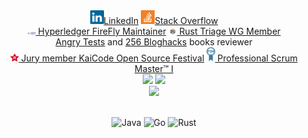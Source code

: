 <div>
  <div align="center">
    <a href="https://www.linkedin.com/in/alexey-semenyuk-60410b94/" title="LinkedIn Profile"><img width="22" src="images/linkedin.svg">LinkedIn</a>
    <a href="https://stackoverflow.com/users/2650960/alexey-semenyuk" title="Stack Overflow Profile"><img width="22" src="images/stackoverflow.svg">Stack Overflow</a>
  </div>
  <div align="center">
    <a href="https://lf-hyperledger.atlassian.net/wiki/spaces/FIR/pages/20155055/Maintainers" title="LF Decentralized Trust"><img width="13.3" src="images/hyperledger-firefly.png"> Hyperledger FireFly Maintainer</a>
      <a href="https://rust-lang.org/governance/teams/launching-pad/#team-wg-triage" title="Rust"><img width="13.3" src="images/images_rust.jpeg"> Rust Triage WG Member</a>
  </div>
  <div align="center">
    <a href="https://www.amazon.co.uk/Angry-Tests-Yegor-Bugayenko/dp/B0F54QSHHS?asin=B0F54QSHHS&revisionId=&format=4&depth=1" title="Angry Tests">Angry Tests</a> and <a href="https://www.amazon.com/256-Bloghacks-Yegor-Bugayenko/dp/1537688669?asin=1537688669&revisionId=&format=4&depth=1" title="256 Bloghacks">256 Bloghacks</a> books reviewer
  </div>
  <div align="center">
    <a href="https://www.kaicode.org/2024.html" title="KaiCode Open Source Festival"><img width="13.3" src="images/logo_kaicode.svg"> Jury member KaiCode Open Source Festival</a>
    <a href="https://www.scrum.org/user/517210" title="PSMI"><img width="13.3" src="images/Scrumorg-PSMI_certification.png"> Professional Scrum Master™ I</a>
  </div>
  <div align="center">
    <img height="200em" src="https://awesome-github-stats.azurewebsites.net/user-stats/alex-semenyuk" />
    <img height="210em" src="https://stackoverflow-card.vercel.app/?userID=2650960"/>
  </div>
  <div align="center">
   <img height="153em" src="https://github-profile-trophy.vercel.app/?username=alex-semenyuk"/>
   
   \
    ![Java](https://img.shields.io/badge/java-%23ED8B00.svg?style=for-the-badge&logo=java&logoColor=white)  ![Go](https://img.shields.io/badge/go-%2300ADD8.svg?style=for-the-badge&logo=go&logoColor=white)  ![Rust](https://img.shields.io/badge/rust-%23000000.svg?style=for-the-badge&logo=rust&logoColor=white)
    
  </div>
</div>
 
  
